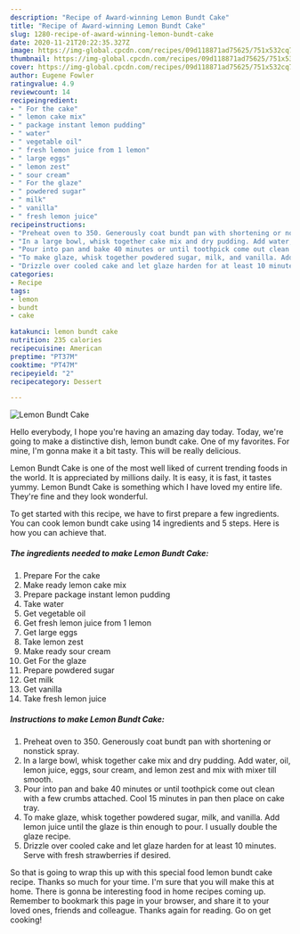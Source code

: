 ```yaml
---
description: "Recipe of Award-winning Lemon Bundt Cake"
title: "Recipe of Award-winning Lemon Bundt Cake"
slug: 1280-recipe-of-award-winning-lemon-bundt-cake
date: 2020-11-21T20:22:35.327Z
image: https://img-global.cpcdn.com/recipes/09d118871ad75625/751x532cq70/lemon-bundt-cake-recipe-main-photo.jpg
thumbnail: https://img-global.cpcdn.com/recipes/09d118871ad75625/751x532cq70/lemon-bundt-cake-recipe-main-photo.jpg
cover: https://img-global.cpcdn.com/recipes/09d118871ad75625/751x532cq70/lemon-bundt-cake-recipe-main-photo.jpg
author: Eugene Fowler
ratingvalue: 4.9
reviewcount: 14
recipeingredient:
- " For the cake"
- " lemon cake mix"
- " package instant lemon pudding"
- " water"
- " vegetable oil"
- " fresh lemon juice from 1 lemon"
- " large eggs"
- " lemon zest"
- " sour cream"
- " For the glaze"
- " powdered sugar"
- " milk"
- " vanilla"
- " fresh lemon juice"
recipeinstructions:
- "Preheat oven to 350. Generously coat bundt pan with shortening or nonstick spray."
- "In a large bowl, whisk together cake mix and dry pudding. Add water, oil, lemon juice, eggs, sour cream, and lemon zest and mix with mixer till smooth."
- "Pour into pan and bake 40 minutes or until toothpick come out clean with a few crumbs attached. Cool 15 minutes in pan then place on cake tray."
- "To make glaze, whisk together powdered sugar, milk, and vanilla. Add lemon juice until the glaze is thin enough to pour. I usually double the glaze recipe."
- "Drizzle over cooled cake and let glaze harden for at least 10 minutes. Serve with fresh strawberries if desired."
categories:
- Recipe
tags:
- lemon
- bundt
- cake

katakunci: lemon bundt cake 
nutrition: 235 calories
recipecuisine: American
preptime: "PT37M"
cooktime: "PT47M"
recipeyield: "2"
recipecategory: Dessert

---
```



![Lemon Bundt Cake](https://img-global.cpcdn.com/recipes/09d118871ad75625/751x532cq70/lemon-bundt-cake-recipe-main-photo.jpg)

Hello everybody, I hope you're having an amazing day today. Today, we're going to make a distinctive dish, lemon bundt cake. One of my favorites. For mine, I'm gonna make it a bit tasty. This will be really delicious.



Lemon Bundt Cake is one of the most well liked of current trending foods in the world. It is appreciated by millions daily. It is easy, it is fast, it tastes yummy. Lemon Bundt Cake is something which I have loved my entire life. They're fine and they look wonderful.


To get started with this recipe, we have to first prepare a few ingredients. You can cook lemon bundt cake using 14 ingredients and 5 steps. Here is how you can achieve that.

<!--inarticleads1-->

##### The ingredients needed to make Lemon Bundt Cake:

1. Prepare  For the cake
1. Make ready  lemon cake mix
1. Prepare  package instant lemon pudding
1. Take  water
1. Get  vegetable oil
1. Get  fresh lemon juice from 1 lemon
1. Get  large eggs
1. Take  lemon zest
1. Make ready  sour cream
1. Get  For the glaze
1. Prepare  powdered sugar
1. Get  milk
1. Get  vanilla
1. Take  fresh lemon juice




<!--inarticleads2-->

##### Instructions to make Lemon Bundt Cake:

1. Preheat oven to 350. Generously coat bundt pan with shortening or nonstick spray.
1. In a large bowl, whisk together cake mix and dry pudding. Add water, oil, lemon juice, eggs, sour cream, and lemon zest and mix with mixer till smooth.
1. Pour into pan and bake 40 minutes or until toothpick come out clean with a few crumbs attached. Cool 15 minutes in pan then place on cake tray.
1. To make glaze, whisk together powdered sugar, milk, and vanilla. Add lemon juice until the glaze is thin enough to pour. I usually double the glaze recipe.
1. Drizzle over cooled cake and let glaze harden for at least 10 minutes. Serve with fresh strawberries if desired.




So that is going to wrap this up with this special food lemon bundt cake recipe. Thanks so much for your time. I'm sure that you will make this at home. There is gonna be interesting food in home recipes coming up. Remember to bookmark this page in your browser, and share it to your loved ones, friends and colleague. Thanks again for reading. Go on get cooking!
